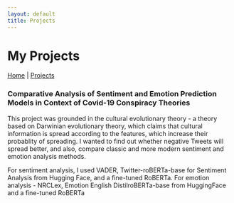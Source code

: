 ```yaml
---
layout: default
title: Projects
---
```


# My Projects

[Home](https://anko98.github.io/portfolio/) | [Projects](https://anko98.github.io/portfolio/projects)

### Comparative Analysis of Sentiment and Emotion Prediction Models in Context of Covid-19 Conspiracy Theories

This project was grounded in the cultural evolutionary theory - a theory based on Darwinian evolutionary theory, which claims that cultural information is spread according to the features, which increase their probablity of spreading. I wanted to find out whether negative Tweets will spread better, and also, compare classic and more modern sentiment and emotion analysis methods.

For sentiment analysis, I used VADER, Twitter-roBERTa-base for Sentiment Analysis from Hugging Face, and a fine-tuned RoBERTa. For emotion analysis - NRCLex, Emotion English DistilroBERTa-base from HuggingFace and a fine-tuned RoBERTa

